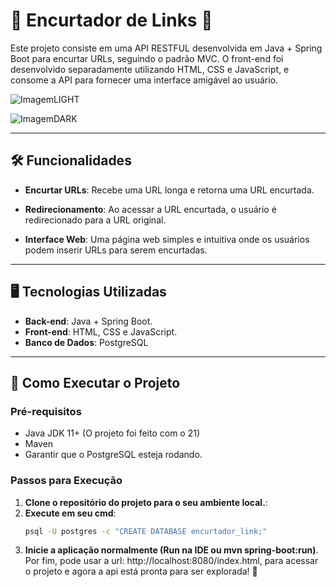 # 🔗 **Encurtador de Links** 🚀

Este projeto consiste em uma API RESTFUL desenvolvida em Java + Spring Boot para encurtar URLs, seguindo o padrão MVC. O front-end foi desenvolvido separadamente utilizando HTML, CSS e JavaScript, e consome a API para fornecer uma interface amigável ao usuário.

![ImagemLIGHT](https://i.imgur.com/kjJzJ92.png)

![ImagemDARK](https://i.imgur.com/HpQVffF.png)

---

## 🛠️ **Funcionalidades**

- **Encurtar URLs**: Recebe uma URL longa e retorna uma URL encurtada.

- **Redirecionamento**:  Ao acessar a URL encurtada, o usuário é redirecionado para a URL original.

- **Interface Web**: Uma página web simples e intuitiva onde os usuários podem inserir URLs para serem encurtadas.



---

## 🖥️ **Tecnologias Utilizadas**

- **Back-end**: Java + Spring Boot.
- **Front-end**: HTML, CSS e JavaScript.
- **Banco de Dados**: PostgreSQL

---

## 🚀 **Como Executar o Projeto**

### Pré-requisitos

- Java JDK 11+ (O projeto foi feito com o 21)
- Maven 
- Garantir que o PostgreSQL esteja rodando.

### Passos para Execução

1. **Clone o repositório do projeto para o seu ambiente local.**:
2. **Execute em seu cmd**:
   ```cmd
   psql -U postgres -c "CREATE DATABASE encurtador_link;"
3. **Inicie a aplicação normalmente (Run na IDE ou mvn spring-boot:run)**.
Por fim, pode usar a url: http://localhost:8080/index.html, para acessar o projeto e agora a api está pronta para ser explorada! 🚀

